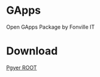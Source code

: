 # GApps
Open GApps Package by Fonville IT
# Download
[Pgyer ROOT](https://www.pgyer.com/rootgapps)

